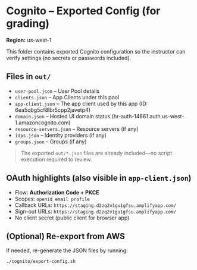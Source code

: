 # Cognito – Exported Config (for grading)

**Region:** us-west-1

This folder contains exported Cognito configuration so the instructor can verify settings (no secrets or passwords included).

## Files in `out/`
- `user-pool.json` – User Pool details
- `clients.json` – App Clients under this pool
- `app-client.json` – The app client used by this app (ID: 6ea5qbg5cf8lbr5cpp2javetp4)
- `domain.json` – Hosted UI domain status (hr-auth-14661.auth.us-west-1.amazoncognito.com)
- `resource-servers.json` – Resource servers (if any)
- `idps.json` – Identity providers (if any)
- `groups.json` – Groups (if any)

> The exported `out/*.json` files are already included—no script execution required to review.

## OAuth highlights (also visible in `app-client.json`)
- Flow: **Authorization Code + PKCE**
- Scopes: `openid email profile`
- Callback URLs: `https://staging.d2zq2v1gu1gfsu.amplifyapp.com/`
- Sign-out URLs: `https://staging.d2zq2v1gu1gfsu.amplifyapp.com/`
- No client secret (public client for browser app)

## (Optional) Re-export from AWS
If needed, re-generate the JSON files by running:
```bash
./cognito/export-config.sh

